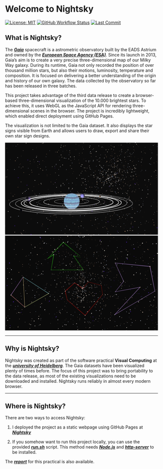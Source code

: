 # Welcome to Nightsky

[![License: MIT](https://img.shields.io/github/license/Thorsten-Trinkaus/PapyriAR?style=flat-square)](https://opensource.org/license/mit)
[![GitHub Workflow Status](https://img.shields.io/github/actions/workflow/status/Thorsten-Trinkaus/Nightsky/static.yml?branch=main&style=flat-square
)](https://github.com/Thorsten-Trinkaus/Nightsky/actions/workflows/static.yml)
[![Last Commit](https://img.shields.io/github/last-commit/Thorsten-Trinkaus/Nightsky?style=flat-square&color=violet)](https://github.com/Thorsten-Trinkaus/Nightsky/commits)

## What is Nightsky?

The ***[Gaia](https://www.esa.int/Space_in_Member_States/Germany/Die_Mission_Gaia_im_Ueberblick)*** spacecraft is a astrometric observatory built by the EADS Astrium and owned by the ***[European Space Agency (ESA)](https://www.esa.int/)***. Since its launch in 2013, Gaia’s aim is to create a very precise three-dimensional map of our Milky Way galaxy. During its runtime, Gaia not only recorded the position of over thousand million stars, 
but also their motions, luminosity, temperature and composition. It is focused on delivering a better understanding of the origin and history of our own galaxy. The data collected by the observatory so far has been released in three batches.

This project takes advantage of the third data release to create a browser-based three-dimensional visualization of the 10.000 brightest stars. To achieve this, it uses WebGL as the JavaScript API for rendering three-dimensional scenes in the browser. The project is incredibly lightweight, which enabled direct deployment using GitHub Pages.

The visualization is not limited to the Gaia dataset. It also displays the star signs visible from Earth and allows users to draw, export and share their own star sign designs.

![scene](./report/example1.png)
![starsigns](./report/example2.png)

---

## Why is Nightsky?

Nightsky was created as part of the software practical **Visual Computing** at the ***[university of Heidelberg](https://www.uni-heidelberg.de/de)***. The Gaia datasets have been visualized plenty of times before. The focus of this project was to bring portability to the data release, as most of the 
existing visualizations need to be downloaded and installed. Nightsky runs reliably in almost every modern browser.

---

## Where is Nightsky?

There are two ways to access Nightsky:

1. I deployed the project as a static webpage using GitHub Pages at ***[Nightsky](https://thorsten-trinkaus.github.io/Nightsky/)***

2. If you somehow want to run this project locally, you can use the provided ***[run.sh](run.sh)*** script. This method needs ***[Node.js](https://nodejs.org/en)*** and ***[http-server](https://www.npmjs.com/package/http-server)*** to be installed.

The ***[report](./report/Report.pdf)*** for this practical is also available.
